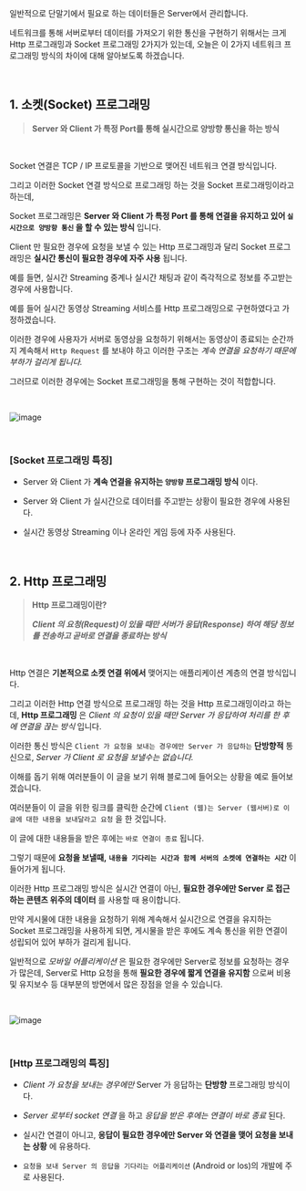 일반적으로 단말기에서 필요로 하는 데이터들은 Server에서 관리합니다. 

네트워크를 통해 서버로부터 데이터를 가져오기 위한 통신을 구현하기 위해서는 크게 Http 프로그래밍과 Socket 프로그래밍 2가지가 있는데, 오늘은 이 2가지 네트워크 프로그래밍 방식의 차이에 대해 알아보도록 하겠습니다. 

<br>


## 1. 소켓(Socket) 프로그래밍

> **Server 와 Client 가 특정 Port를 통해 실시간으로 양방향 통신을 하는 방식**

<br>


Socket 연결은 TCP / IP 프로토콜을 기반으로 맺어진 네트워크 연결 방식입니다.

그리고 이러한 Socket 연결 방식으로 프로그래밍 하는 것을 Socket 프로그래밍이라고 하는데, 

Socket 프로그래밍은 **Server 와 Client 가 특정 Port 를 통해 연결을 유지하고 있어 `실시간으로 양방향 통신` 을 할 수 있는 방식** 입니다.

Client 만 필요한 경우에 요청을 보낼 수 있는 Http 프로그래밍과 달리 Socket 프로그래밍은 **실시간 통신이 필요한 경우에 자주 사용** 됩니다.

예를 들면, 실시간 Streaming 중계나 실시간 채팅과 같이 즉각적으로 정보를 주고받는 경우에 사용합니다. 

예를 들어 실시간 동영상 Streaming 서비스를 Http 프로그래밍으로 구현하였다고 가정하겠습니다. 

이러한 경우에 사용자가 서버로 동영상을 요청하기 위해서는 동영상이 종료되는 순간까지 계속해서 `Http Request` 를 보내야 하고 이러한 구조는 *계속 연결을 요청하기 때문에 부하가 걸리게 됩니다.* 

그러므로 이러한 경우에는 Socket 프로그래밍을 통해 구현하는 것이 적합합니다.

<br>


![image](https://github.com/lielocks/WIL/assets/107406265/e4034411-76dd-4b09-8ff7-392590a62806)
 
<br>


### [Socket 프로그래밍 특징]

+ Server 와 Client 가 **계속 연결을 유지하는 `양방향` 프로그래밍 방식** 이다.

+ Server 와 Client 가 실시간으로 데이터를 주고받는 상황이 필요한 경우에 사용된다.

+ 실시간 동영상 Streaming 이나 온라인 게임 등에 자주 사용된다.

<br>


## 2. Http 프로그래밍

> **Http 프로그래밍이란?**
>
> ***Client 의 요청(Request)이 있을 때만 서버가 응답(Response) 하여 해당 정보를 전송하고 곧바로 연결을 종료하는 방식***

<br>


Http 연결은 **기본적으로 소켓 연결 위에서** 맺어지는 애플리케이션 계층의 연결 방식입니다. 

그리고 이러한 Http 연결 방식으로 프로그래밍 하는 것을 Http 프로그래밍이라고 하는데, **Http 프로그래밍** 은 *Client 의 요청이 있을 때만 Server 가 응답하여 처리를 한 후에 연결을 끊는 방식* 입니다. 

이러한 통신 방식은 `Client 가 요청을 보내는 경우에만 Server 가 응답하는` **단방향적** 통신으로, *Server 가 Client 로 요청을 보낼수는 없습니다.* 

이해를 돕기 위해 여러분들이 이 글을 보기 위해 블로그에 들어오는 상황을 예로 들어보겠습니다. 

여러분들이 이 글을 위한 링크를 클릭한 순간에 `Client (웹)는 Server (웹서버)로 이 글에 대한 내용을 보내달라고 요청` 을 한 것입니다. 

이 글에 대한 내용들을 받은 후에는 `바로 연결이 종료` 됩니다. 

그렇기 때문에 **요청을 보낼때,** **`내용을 기다리는 시간과 함께 서버의 소켓에 연결하는 시간`** 이 들어가게 됩니다. 

이러한 Http 프로그래밍 방식은 실시간 연결이 아닌, **필요한 경우에만 Server 로 접근하는 콘텐츠 위주의 데이터** 를 사용할 때 용이합니다. 

만약 게시물에 대한 내용을 요청하기 위해 계속해서 실시간으로 연결을 유지하는 Socket 프로그래밍을 사용하게 되면, 게시물을 받은 후에도 계속 통신을 위한 연결이 성립되어 있어 부하가 걸리게 됩니다. 

일반적으로 *모바일 어플리케이션* 은 필요한 경우에만 Server로 정보를 요청하는 경우가 많은데, Server로 Http 요청을 통해 **필요한 경우에 짧게 연결을 유지함** 으로써 비용 및 유지보수 등 대부분의 방면에서 많은 장점을 얻을 수 있습니다.

<br>


![image](https://github.com/lielocks/WIL/assets/107406265/650820af-f4ee-430e-ae56-4bdaef37ccf4)

<br>


### [Http 프로그래밍의 특징]

+ *Client 가 요청을 보내는 경우에만* Server 가 응답하는 **단방향** 프로그래밍 방식이다.

+ *Server 로부터 socket 연결* 을 하고 *응답을 받은 후에는 연결이 바로 종료* 된다.

+ 실시간 연결이 아니고, **응답이 필요한 경우에만 Server 와 연결을 맺어 요청을 보내는 상황** 에 유용하다.

+ `요청을 보내 Server 의 응답을 기다리는 어플리케이션` (Android or los)의 개발에 주로 사용된다.



